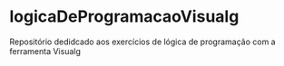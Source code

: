 # logicaDeProgramacaoVisualg
Repositório dedidcado aos exercícios de lógica de programação com a ferramenta Visualg
